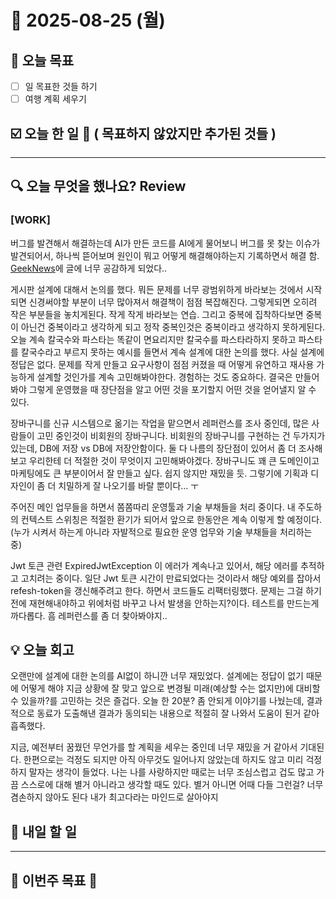 # 📆 2025-08-25 (월)
## 🥅 오늘 목표 
- [ ] 일 목표한 것들 하기 
- [ ] 여행 계획 세우기 

## ☑️ 오늘 한 일 📑 ( 목표하지 않았지만 추가된 것들 )

***

## 🔍️ 오늘 무엇을 했나요? Review
### [WORK] 
버그를 발견해서 해결하는데 AI가 만든 코드를 AI에게 물어보니 버그를 못 찾는 이슈가 발견되어서, 하나씩 뜯어보며 원인이 뭐고 어떻게 해결해야하는지 기록하면서 해결 함. 
[GeekNews](https://news.hada.io/topic?id=22678&utm_source=slack&utm_medium=bot&utm_campaign=T077A6541L6)에 글에 너무 공감하게 되었다.. 

게시판 설계에 대해서 논의를 했다. 뭐든 문제를 너무 광범위하게 바라보는 것에서 시작되면 신경써야할 부분이 너무 많아져서 해결책이 점점 복잡해진다. 그렇게되면 오히려 작은 부분들을 놓치게된다. 작게 작게 바라보는 연습. 그리고 중복에 집착하다보면 중복이 아닌건 중복이라고 생각하게 되고 정작 중복인것은 중복이라고 생각하지 못하게된다. 
오늘 계속 칼국수와 파스타는 똑같이 면요리지만 칼국수를 파스타라하지 못하고 파스타를 칼국수라고 부르지 못하는 예시를 들면서 계속 설계에 대한 논의를 했다. 사실 설계에 정답은 없다. 문제를 작게 만들고 요구사항이 점점 커졌을 때 어떻게 유연하고 재사용 가능하게 설계할 것인가를 계속 고민해봐야한다. 경험하는 것도 중요하다. 결국은 만들어봐야 그렇게 운영했을 때 장단점을 알고 어떤 것을 포기할지 어떤 것을 얻어낼지 알 수 있다. 

장바구니를 신규 시스템으로 옮기는 작업을 맡으면서 레퍼런스를 조사 중인데, 많은 사람들이 고민 중인것이 비회원의 장바구니다. 비회원의 장바구니를 구현하는 건 두가지가 있는데, DB에 저장 vs DB에 저장안함이다. 둘 다 나름의 장단점이 있어서 좀 더 조사해보고 우리한테 더 적절한 것이 무엇이지 고민해봐야겠다. 장바구니도 꽤 큰 도메인이고 마케팅에도 큰 부분이어서 잘 만들고 싶다. 쉽지 않지만 재밌을 듯. 그렇기에 기획과 디자인이 좀 더 치밀하게 잘 나오기를 바랄 뿐이다... ㅜ 

주어진 메인 업무들을 하면서 쫌쫌따리 운영툴과 기술 부채들을 처리 중이다. 내 주도하의 컨텍스트 스위칭은 적절한 환기가 되어서 앞으로 한동안은 계속 이렇게 할 예정이다. (누가 시켜서 하는게 아니라 자발적으로 필요한 운영 업무와 기술 부채들을 처리하는 중)

Jwt 토큰 관련 ExpiredJwtException 이 에러가 계속나고 있어서, 해당 에러를 추적하고 고치려는 중이다. 
일단 Jwt 토큰 시간이 만료되었다는 것이라서 해당 예외를 잡아서 refesh-token을 갱신해주려고 한다. 하면서 코드들도 리팩터링했다. 문제는 그걸 하기 전에 재현해내야하고 위에처럼 바꾸고 나서 발생을 안하는지?이다. 
테스트를 만드는게 까다롭다. 흠 레퍼런스를 좀 더 찾아봐야지.. 

## 💡 오늘 회고
오랜만에 설계에 대한 논의를 AI없이 하니깐 너무 재밌었다. 설계에는 정답이 없기 때문에 어떻게 해야 지금 상황에 잘 맞고 앞으로 변경될 미래(예상할 수는 없지만)에 대비할 수 있을까?를 고민하는 것은 즐겁다. 오늘 한 20분? 좀 안되게 이야기를 나눴는데, 결과적으로 동료가 도출해낸 결과가 동의되는 내용으로 적절히 잘 나와서 도움이 된거 같아 흡족했다.

지금, 예전부터 꿈꿨던 무언가를 할 계획을 세우는 중인데 너무 재밌을 거 같아서 기대된다. 한편으로는 걱정도 되지만 아직 아무것도 일어나지 않았는데 하지도 않고 미리 걱정하지 말자는 생각이 들었다. 나는 나를 사랑하지만 때로는 너무 조심스럽고 겁도 많고 가끔 스스로에 대해 별거 아니라고 생각할 때도 있다. 별거 아니면 어때 다들 그런걸? 너무 겸손하지 않아도 된다 내가 최고다라는 마인드로 살아야지 


## 🎯 내일 할 일
***

## 🏁 이번주 목표 🏁
